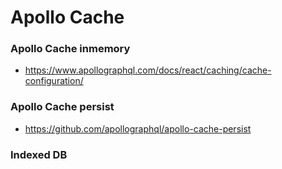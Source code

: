 # Apollo Cache

### Apollo Cache inmemory
* https://www.apollographql.com/docs/react/caching/cache-configuration/

### Apollo Cache persist
* https://github.com/apollographql/apollo-cache-persist

### Indexed DB
